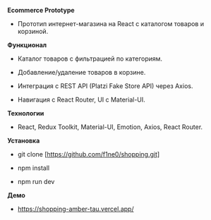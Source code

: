 **Ecommerce Prototype**

- Прототип интернет-магазина на React с каталогом товаров и корзиной.


**Функционал**

- Каталог товаров с фильтрацией по категориям.

- Добавление/удаление товаров в корзине.

- Интеграция с REST API (Platzi Fake Store API) через Axios.

- Навигация с React Router, UI с Material-UI.


**Технологии**

- React, Redux Toolkit, Material-UI, Emotion, Axios, React Router.


**Установка**

- git clone [https://github.com/f1ne0/shopping.git]

- npm install

- npm run dev


**Демо**

- https://shopping-amber-tau.vercel.app/
